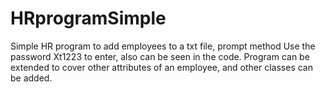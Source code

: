 # HRprogramSimple
Simple HR program to add employees to a txt file, prompt method
Use the password Xt1223 to enter, also can be seen in the code.
Program can be extended to cover other attributes of an employee, and other classes can be added.
